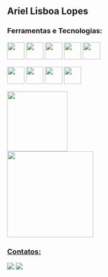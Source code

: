 ## Ariel Lisboa Lopes


### Ferramentas e Tecnologias:
<img src="https://cdn.jsdelivr.net/gh/devicons/devicon/icons/csharp/csharp-original.svg" width="40" height="40" /> <img src="https://cdn.jsdelivr.net/gh/devicons/devicon/icons/dotnetcore/dotnetcore-plain.svg" width="40" height="40" /> <img src="https://cdn.jsdelivr.net/gh/devicons/devicon/icons/python/python-original.svg" width="40" height="40" /> <img src="https://cdn.jsdelivr.net/gh/devicons/devicon/icons/git/git-original.svg" width="40" height="40"/> <img src="https://cdn.jsdelivr.net/gh/devicons/devicon/icons/github/github-original.svg" width="40" height="40"/> 
          
<img src="https://cdn.jsdelivr.net/gh/devicons/devicon/icons/javascript/javascript-plain.svg" width="40" height="40"/> <img src="https://cdn.jsdelivr.net/gh/devicons/devicon/icons/css3/css3-plain-wordmark.svg" width="40" height="40" /> <img src="https://cdn.jsdelivr.net/gh/devicons/devicon/icons/html5/html5-plain-wordmark.svg" width="40" height="40" /> <img src="https://cdn.jsdelivr.net/gh/devicons/devicon/icons/linux/linux-original.svg" width="40" height="40"/>   



          
          
<div>
<a href="https://github.com/ArielLopes888">
<img height="140em" src="https://github-readme-stats.vercel.app/api?username=ArielLopes888&show_icons=true&theme=dracula&include_all_commits=true&count_private=true"/>

</div>        
<div>
<a href="https://github.com/ArielLopes888">
<img height="200em" src="https://github-readme-stats.vercel.app/api/top-langs/?username=ArielLopes888&layout=compact&langs_count=9&theme=dracula"/>

</div>



### Contatos:

<div>

<a href = "mailto:ariellopes888@gmail.com"><img src="https://img.shields.io/badge/Gmail-D14836?style=for-the-badge&logo=gmail&logoColor=white" target="_blank"></a>
<a href="https://www.linkedin.com/in/ariel-lisboa-lopes-6ba7a7168" target="_blank"><img src="https://img.shields.io/badge/-LinkedIn-%230077B5?style=for-the-badge&logo=linkedin&logoColor=white" target="_blank"></a>   
</div>
